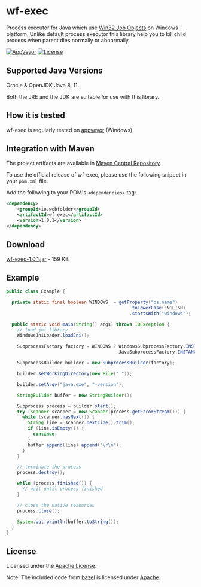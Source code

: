 # wf-exec

Process executor for Java which use [Win32 Job Objects](https://docs.microsoft.com/en-us/windows/win32/procthread/job-objects) on Windows platform.
Unlike default process executor this library help you to kill child process when parent dies normally or abnormally.

[![AppVeyor](https://img.shields.io/appveyor/ci/WebFolder/wf-exec.svg?label=Windows)](https://ci.appveyor.com/project/WebFolder/wf-exec) [![License](https://img.shields.io/badge/license-Apache-blue.svg)](https://github.com/webfolderio/wf-exec/blob/master/LICENSE)

Supported Java Versions
-----------------------

Oracle & OpenJDK Java 8, 11.

Both the JRE and the JDK are suitable for use with this library.

How it is tested
----------------
wf-exec is regularly tested on [appveyor](https://ci.appveyor.com/project/WebFolder/wf-exec) (Windows)

Integration with Maven
----------------------

The project artifacts are available in [Maven Central Repository](https://search.maven.org/artifact/io.webfolder/wf-exec).

To use the official release of wf-exec, please use the following snippet in your `pom.xml` file.

Add the following to your POM's `<dependencies>` tag:

```xml
<dependency>
    <groupId>io.webfolder</groupId>
    <artifactId>wf-exec</artifactId>
    <version>1.0.1</version>
</dependency>
```

Download
--------
[wf-exec-1.0.1.jar](https://repo1.maven.org/maven2/io/webfolder/wf-exec/1.0.1/wf-exec-1.0.1.jar) - 159 KB

Example
-------

```java
public class Example {

  private static final boolean WINDOWS  = getProperty("os.name")
                                              .toLowerCase(ENGLISH)
                                              .startsWith("windows");

  public static void main(String[] args) throws IOException {
    // load jni library
    WindowsJniLoader.loadJni();
    
    SubprocessFactory factory = WINDOWS ? WindowsSubprocessFactory.INSTANCE :
                                          JavaSubprocessFactory.INSTANCE;

    SubprocessBuilder builder = new SubprocessBuilder(factory);

    builder.setWorkingDirectory(new File("."));

    builder.setArgv("java.exe", "-version");

    StringBuilder buffer = new StringBuilder();

    Subprocess process = builder.start();
    try (Scanner scanner = new Scanner(process.getErrorStream())) {
      while (scanner.hasNext()) {
        String line = scanner.nextLine().trim();
        if (line.isEmpty()) {
          continue;
        }
        buffer.append(line).append("\r\n");
      }
    }

    // terminate the process
    process.destroy();

    while (process.finished()) {
      // wait until process finished
    }

    // close the native resources
    process.close();

    System.out.println(buffer.toString());
  }
}
```

License
-------
Licensed under the [Apache License](https://github.com/webfolderio/wf-exec/blob/master/LICENSE).

Note: The included code from [bazel](https://github.com/bazelbuild/bazel) is licensed under [Apache](https://github.com/bazelbuild/bazel/blob/master/LICENSE).
